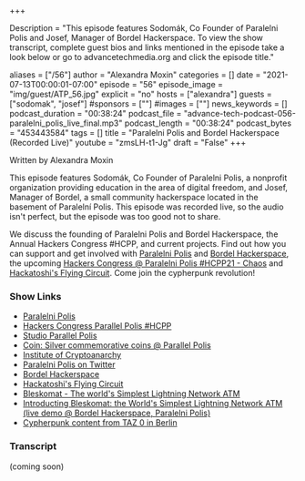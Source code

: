 +++

Description = "This episode features Sodomák, Co Founder of Paralelni Polis and Josef, Manager of Bordel Hackerspace. To view the show transcript, complete guest bios and links mentioned in the episode take a look below or go to advancetechmedia.org and click the episode title."

aliases = ["/56"]
author = "Alexandra Moxin"
categories = []
date = "2021-07-13T00:00:01-07:00"
episode = "56"
episode_image = "img/guest/ATP_56.jpg"
explicit = "no"
hosts = ["alexandra"]
guests = ["sodomak", "josef"]
#sponsors = [""]
#images = [""]
news_keywords = []
podcast_duration = "00:38:24"
podcast_file = "advance-tech-podcast-056-paralelni_polis_live_final.mp3"
podcast_length = "00:38:24"
podcast_bytes = "453443584"
tags = []
title = "Paralelni Polis and Bordel Hackerspace (Recorded Live)"
youtube = "zmsLH-t1-Jg"
draft = "False"
+++

Written by Alexandra Moxin

This episode features Sodomák, Co Founder of Paralelni Polis, a nonprofit organization providing education in the area of digital freedom, and Josef, Manager of Bordel, a small community hackerspace located in the basement of Paralelní Polis. This episode was recorded live, so the audio isn't perfect, but the episode was too good not to share.

We discuss the founding of Paralelni Polis and Bordel Hackerspace, the Annual Hackers Congress #HCPP, and current projects. Find out how you can support and get involved with [Paralelni Polis](https://www.paralelnipolis.cz/) and [Bordel Hackerspace](https://bordel.paralelnipolis.cz/#/), the upcoming [Hackers Congress @ Paralelni Polis #HCPP21 - Chaos](https://www.paralelnipolis.cz/koncepty/hcpp/) and [Hackatoshi's Flying Circuit](https://flyingcircuit.com/#/). Come join the cypherpunk revolution!

### Show Links
* [Paralelni Polis](https://www.paralelnipolis.cz/)
* [Hackers Congress Parallel Polis #HCPP](https://www.paralelnipolis.cz/koncepty/hcpp/)
* [Studio Parallel Polis ](https://www.paralelnipolis.cz/)
* [Coin: Silver commemorative coins @ Parallel Polis](https://www.paralelnipolis.cz/mince/)
* [Institute of Cryptoanarchy](https://www.paralelnipolis.cz/koncepty/institut-kryptoanarchie/)
* [Paralelni Polis on Twitter](https://twitter.com/Paralelni_polis)
* [Bordel Hackerspace](https://bordel.paralelnipolis.cz/#/)
* [Hackatoshi's Flying Circuit](https://flyingcircuit.com/#/)
* [Bleskomat - The world's Simplest Lightning Network ATM](https://bordel.paralelnipolis.cz/#/project/bleskomat)
* [Introducting Bleskomat: the World's Simplest Lightning Network ATM (live demo @ Bordel Hackerspace, Paralelni Polis)](https://youtu.be/3nGQ_v2g0xg)
* [Cypherpunk content from TAZ 0 in Berlin](https://taz0.org/)


### Transcript
(coming soon)

